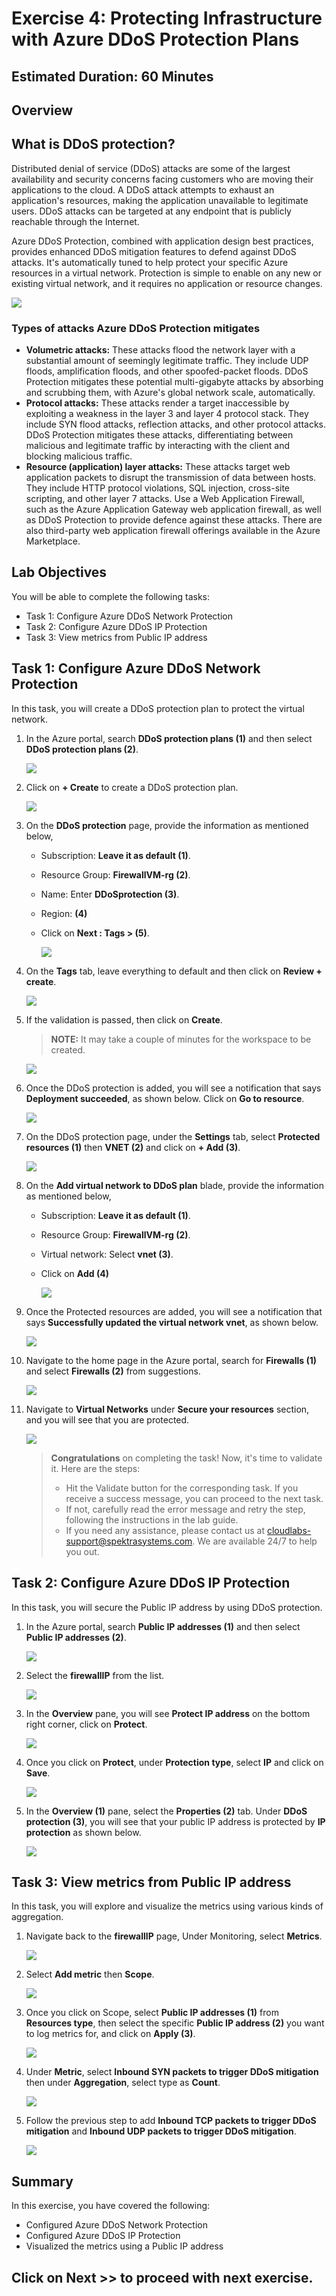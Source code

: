 # Exercise 4: Protecting Infrastructure with Azure DDoS Protection Plans

## Estimated Duration: 60 Minutes

## Overview

## What is DDoS protection?

Distributed denial of service (DDoS) attacks are some of the largest availability and security concerns facing customers who are moving their applications to the cloud. A DDoS attack attempts to exhaust an application's resources, making the application unavailable to legitimate users. DDoS attacks can be targeted at any endpoint that is publicly reachable through the Internet.

Azure DDoS Protection, combined with application design best practices, provides enhanced DDoS mitigation features to defend against DDoS attacks. It's automatically tuned to help protect your specific Azure resources in a virtual network. Protection is simple to enable on any new or existing virtual network, and it requires no application or resource changes.

  ![](images/ddos.png)

### Types of attacks Azure DDoS Protection mitigates

- **Volumetric attacks:** These attacks flood the network layer with a substantial amount of seemingly legitimate traffic. They include UDP floods, amplification floods, and other spoofed-packet floods. DDoS Protection mitigates these potential multi-gigabyte attacks by absorbing and scrubbing them, with Azure's global network scale, automatically.
- **Protocol attacks:** These attacks render a target inaccessible by exploiting a weakness in the layer 3 and layer 4 protocol stack. They include SYN flood attacks, reflection attacks, and other protocol attacks. DDoS Protection mitigates these attacks, differentiating between malicious and legitimate traffic by interacting with the client and blocking malicious traffic.
- **Resource (application) layer attacks:** These attacks target web application packets to disrupt the transmission of data between hosts. They include HTTP protocol violations, SQL injection, cross-site scripting, and other layer 7 attacks. Use a Web Application Firewall, such as the Azure Application Gateway web application firewall, as well as DDoS Protection to provide defence against these attacks. There are also third-party web application firewall offerings available in the Azure Marketplace.

## Lab Objectives

You will be able to complete the following tasks:

- Task 1: Configure Azure DDoS Network Protection
- Task 2: Configure Azure DDoS IP Protection
- Task 3: View metrics from Public IP address
  
## Task 1: Configure Azure DDoS Network Protection

In this task, you will create a DDoS protection plan to protect the virtual network.

1. In the Azure portal, search **DDoS protection plans (1)** and then select **DDoS protection plans (2)**.
 
   ![](images/ddos1.png)
 
1. Click on **+ Create** to create a DDoS protection plan.
 
    ![](images/ddos2.png)
 
1. On the **DDoS protection** page, provide the information as mentioned below,

   - Subscription: **Leave it as default (1)**.

   - Resource Group: **FirewallVM-rg (2)**.

   - Name: Enter **DDoSprotection (3)**.

   - Region: **<inject key="Region" /> (4)**

   - Click on **Next : Tags > (5)**.
 
     ![](images/upd-024.png)
 
1. On the **Tags** tab, leave everything to default and then click on **Review + create**.
 
     ![](images/ddos4.png)
  
1. If the validation is passed, then click on **Create**.

    >**NOTE:** It may take a couple of minutes for the workspace to be created.

      ![](images/upd-010.png)
 
1. Once the DDoS protection is added, you will see a notification that says **Deployment succeeded**, as shown below. Click on **Go to resource**.

      ![](images/upd-011.png)
 
1. On the DDoS protection page, under the **Settings** tab, select **Protected resources (1)** then **VNET (2)** and click on **+ Add (3)**.
 
      ![](images/infra-app-security-lab1-040.png)

1. On the **Add virtual network to DDoS plan** blade, provide the information as mentioned below,
    
    - Subscription: **Leave it as default (1)**.
    
    - Resource Group: **FirewallVM-rg (2)**.
    
    - Virtual network: Select **vnet (3)**.
    
    - Click on **Add (4)**
   
      ![](images/upd-012.png)
 
1. Once the Protected resources are added, you will see a notification that says **Successfully updated the virtual network vnet**, as shown below.
 
      ![](images/ddos9.png)
 
1. Navigate to the home page in the Azure portal, search for **Firewalls (1)** and select **Firewalls (2)** from suggestions.
 
    ![](images/infra-app-security-lab1-35.png)
 
1. Navigate to **Virtual Networks** under **Secure your resources** section, and you will see that you are protected.

    ![](images/infra-app-security-lab1-41.png)

   > **Congratulations** on completing the task! Now, it's time to validate it. Here are the steps:
   > - Hit the Validate button for the corresponding task. If you receive a success message, you can proceed to the next task. 
   > - If not, carefully read the error message and retry the step, following the instructions in the lab guide. 
   > - If you need any assistance, please contact us at cloudlabs-support@spektrasystems.com. We are available 24/7 to help you out.
 
   <validation step="d6923ba2-dfed-45e7-bedb-a5e206ea86c0" />

## Task 2: Configure Azure DDoS IP Protection

In this task, you will secure the Public IP address by using DDoS protection.

1. In the Azure portal, search **Public IP addresses (1)** and then select **Public IP addresses (2)**.

    ![](images/a33.png)

1. Select the **firewallIP** from the list.

    ![](images/upd-38.png)

1. In the **Overview** pane, you will see **Protect IP address** on the bottom right corner, click on **Protect**.

    ![](images/upd-025.png)

1. Once you click on **Protect**, under **Protection type**, select **IP** and click on **Save**.

    ![](images/a175.png)

1. In the **Overview (1)** pane, select the **Properties (2)** tab. Under **DDoS protection (3)**, you will see that your public IP address is protected by **IP protection** as shown below.

    ![](images/upd-026.png)
    
## Task 3: View metrics from Public IP address

In this task, you will explore and visualize the metrics using various kinds of aggregation.

1. Navigate back to the **firewallIP** page, Under Monitoring, select **Metrics**.

    ![](images/infra-app-security-lab1-43.png)

1. Select **Add metric** then **Scope**.

    ![](images/E4T3S2.png)

1. Once you click on Scope, select **Public IP addresses (1)** from **Resources type**, then select the specific **Public IP address (2)** you want to log metrics for, and click on **Apply (3)**.

     ![](images/upd-014.png)

1. Under **Metric**, select **Inbound SYN packets to trigger DDoS mitigation** then under **Aggregation**, select type as **Count**.
  
     ![](images/a153.png)

1. Follow the previous step to add **Inbound TCP packets to trigger DDoS mitigation** and **Inbound UDP packets to trigger DDoS mitigation**. 

      ![](images/a154.png)
      
## Summary
 
In this exercise, you have covered the following:
  
- Configured Azure DDoS Network Protection
- Configured Azure DDoS IP Protection
- Visualized the metrics using a Public IP address

## Click on **Next >>** to proceed with next exercise.